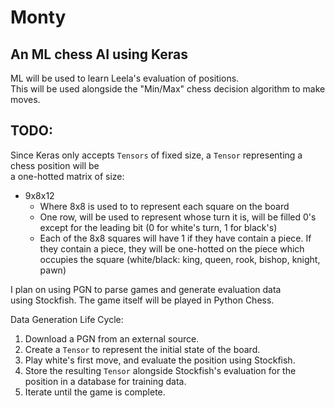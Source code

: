 # Monty

## An ML chess AI using Keras

ML will be used to learn Leela's evaluation of positions.  
This will be used alongside the "Min/Max" chess decision algorithm to make moves.

## TODO:

Since Keras only accepts `Tensors` of fixed size, a `Tensor` representing a chess position will be  
a one-hotted matrix of size:    
  
* 9x8x12  
	* Where 8x8 is used to to represent each square on the board  
	* One row, will be used to represent whose turn it is, will be filled 0's except for the leading bit  (0 for white's turn, 1 for black's)
	* Each of the 8x8 squares will have 1 if they have contain a piece. If they contain a piece, they will be one-hotted on the piece which   
	  occupies the square (white/black: king, queen, rook, bishop, knight, pawn)
  
I plan on using PGN to parse games and generate evaluation data  
using Stockfish. The game itself will be played in Python Chess.  

Data Generation Life Cycle:  
  
1. Download a PGN from an external source.  
2. Create a `Tensor` to represent the initial state of the board.
3. Play white's first move, and evaluate the position using Stockfish.  
4. Store the resulting `Tensor` alongside Stockfish's evaluation for the position in a database for training data.  
5. Iterate until the game is complete. 